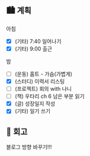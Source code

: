 ## 🏙️ 계획

아침

- [x] (기타) 7:40 일어나기
- [x] (기타) 9:00 출근

밤

- [ ] (운동) 홈트 - 가슴(가볍게)
- [x] (스터디) 이력서 리스팅
- [ ] (프로젝트) 회의 with 나니
- [ ] (책) 우타리 ch 6 남은 부분 읽기
- [x] (글) 성장일지 작성
- [x] (기타) 일기 쓰기

## 🌆 회고

블로그 방향 바꾸기!!!